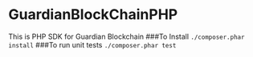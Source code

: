 # GuardianBlockChainPHP
This is PHP SDK for Guardian Blockchain
###To Install
```./composer.phar install```
###To run unit tests
```./composer.phar test```